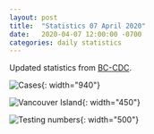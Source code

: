 ```yaml
---
layout: post
title:  "Statistics 07 April 2020"
date:   2020-04-07 12:00:00 -0700
categories: daily statistics
---
```


Updated statistics from [BC-CDC](http://www.bccdc.ca/health-info/diseases-conditions/covid-19/case-counts-press-statements).

![Cases](/covid19BCStats/images/2020-04-07-Cases.png){: width="940"}

![Vancouver Island](/covid19BCStats/images/2020-04-07-VancouverIsland.png){: width="450"}

![Testing numbers](/covid19BCStats/images/2020-04-07-TestingRate.png){: width="500"}

